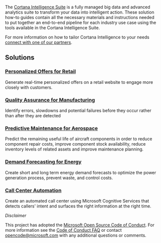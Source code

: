 The [Cortana Intelligence Suite](https://www.microsoft.com/en-us/cloud-platform/cortana-intelligence-suite) is a fully managed big data and advanced analytics suite to transform your data into intelligent action. These solution how-to guides contain all the necessary materials and instructions needed to put together an end-to-end pipeline for each industry use case using the tools available in the Cortana Intelligence Suite. 

For more information on how to tailor Cortana Intelligence to your needs [connect with one of our partners](http://aka.ms/CISFindPartner).

## Solutions
### [Personalized Offers for Retail](https://aka.ms/personalizedoffersretail)
Generate real-time personalized offers on a retail website to engage more closely with customers.    


### [Quality Assurance for Manufacturing](https://aka.ms/qualityassurancemanufacturing)
Identify errors, slowdowns and potential failures before they occur rather than after they are detected


### [Predictive Maintenance for Aerospace](https://aka.ms/predictivemaintenanceaero)
Predict the remaining useful life of aircraft components in order to reduce component repair costs, improve component stock availability, reduce inventory levels of related assets and improve maintenance planning.


### [Demand Forecasting for Energy](https://aka.ms/demandforecastingenergy)
Create short and long term energy demand forecasts to optimize the power generation process, prevent waste, and control costs.


### [Call Center Automation](https://aka.ms/callcenterautomation)
Create an automated call center using Microsoft Cognitive Services that detects callers' intent and surfaces the right information at the right time.


*Disclaimer*

This project has adopted the [Microsoft Open Source Code of Conduct](https://opensource.microsoft.com/codeofconduct/). For more information see the [Code of Conduct FAQ](https://opensource.microsoft.com/codeofconduct/faq/) or contact [opencode@microsoft.com](mailto:opencode@microsoft.com) with any additional questions or comments.
